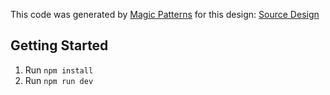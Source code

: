

This code was generated by [Magic Patterns](https://magicpatterns.com) for this design: [Source Design](https://www.magicpatterns.com/c/stanjhgpgsf45add1q4wak)

## Getting Started

1. Run `npm install`
2. Run `npm run dev`

